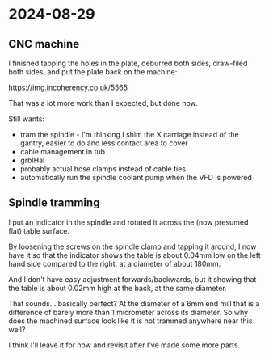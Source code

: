 # 2024-08-29

## CNC machine

I finished tapping the holes in the plate, deburred both sides, draw-filed both sides, and put the plate back on the machine:

https://img.incoherency.co.uk/5565

That was a lot more work than I expected, but done now.

Still wants:

 * tram the spindle - I'm thinking I shim the X carriage instead of the gantry, easier to do and less contact area to cover
 * cable management in tub
 * grblHal
 * probably actual hose clamps instead of cable ties
 * automatically run the spindle coolant pump when the VFD is powered

## Spindle tramming

I put an indicator in the spindle and rotated it across the (now presumed flat) table surface.

By loosening the screws on the spindle clamp and tapping it around, I now have it so that
the indicator shows the table is about 0.04mm low on the left hand side compared to the right,
at a diameter of about 180mm.

And I don't have easy adjustment forwards/backwards, but it showing that the table is
about 0.02mm high at the back, at the same diameter.

That sounds... basically perfect? At the diameter of a 6mm end mill that is a difference of barely more than 1 micrometer
across its diameter. So why does the machined surface look like it is not trammed anywhere near this well?

I think I'll leave it for now and revisit after I've made some more parts.
